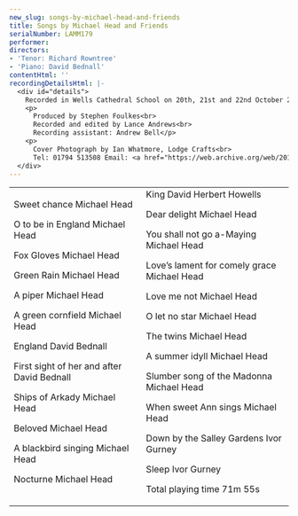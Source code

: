 ```yaml
---
new_slug: songs-by-michael-head-and-friends
title: Songs by Michael Head and Friends
serialNumber: LAMM179
performer: 
directors:
- 'Tenor: Richard Rowntree'
- 'Piano: David Bednall'
contentHtml: ''
recordingDetailsHtml: |-
  <div id="details">
    Recorded in Wells Cathedral School on 20th, 21st and 22nd October 2004 by kind permission of the Headmistress
    <p>
      Produced by Stephen Foulkes<br>
      Recorded and edited by Lance Andrews<br>
      Recording assistant: Andrew Bell</p>
    <p>
      Cover Photograph by Ian Whatmore, Lodge Crafts<br>
      Tel: 01794 513508 Email: <a href="https://web.archive.org/web/20160702104333/mailto:ianwhatmore@waitrose.com"> ianwhatmore@waitrose.com</a></p>
  </div>
---
```


<table class="tracktable">
  <tbody>
    <tr>
      <td class="column1">
        <span class="trackname">Sweet chance </span> <span class="composer">Michael Head</span>
        <p>
          <span class="trackname">O to be in England </span> <span class="composer">Michael Head</span></p>
        <p>
          <span class="trackname">Fox Gloves </span> <span class="composer">Michael Head</span></p>
        <p>
          <span class="trackname">Green Rain </span> <span class="composer">Michael Head</span></p>
        <p>
          <span class="trackname">A piper </span> <span class="composer">Michael Head</span></p>
        <p>
          <span class="trackname">A green cornfield </span> <span class="composer">Michael Head</span></p>
        <p>
          <span class="trackname">England </span> <span class="composer">David Bednall</span></p>
        <p>
          <span class="trackname">First sight of her and after </span> <span class="composer">David Bednall</span></p>
        <p>
          <span class="trackname">Ships of Arkady </span> <span class="composer">Michael Head</span></p>
        <p>
          <span class="trackname">Beloved </span> <span class="composer">Michael Head</span></p>
        <p>
          <span class="trackname">A blackbird singing </span> <span class="composer">Michael Head</span></p>
        <p>
          <span class="trackname">Nocturne </span> <span class="composer">Michael Head</span></p>
      </td>
      <td class="column2">
        <span class="trackname">King David </span> <span class="composer">Herbert Howells</span>
        <p>
          <span class="trackname">Dear delight </span> <span class="composer">Michael Head</span></p>
        <p>
          <span class="trackname">You shall not go a-Maying </span> <span class="composer">Michael Head</span></p>
        <p>
          <span class="trackname">Love’s lament for comely grace </span> <span class="composer">Michael Head</span></p>
        <p>
          <span class="trackname">Love me not </span> <span class="composer">Michael Head</span></p>
        <p>
          <span class="trackname">O let no star </span> <span class="composer">Michael Head</span></p>
        <p>
          <span class="trackname">The twins </span> <span class="composer">Michael Head</span></p>
        <p>
          <span class="trackname">A summer idyll </span> <span class="composer">Michael Head</span></p>
        <p>
          <span class="trackname">Slumber song of the Madonna </span> <span class="composer">Michael Head</span></p>
        <p>
          <span class="trackname">When sweet Ann sings </span> <span class="composer">Michael Head</span></p>
        <p>
          <span class="trackname">Down by the Salley Gardens </span> <span class="composer">Ivor Gurney</span></p>
        <p>
          <span class="trackname">Sleep </span> <span class="composer">Ivor Gurney</span></p>
        <p>						<span id="playingtime">Total playing time 71m 55s</span></p>
      </td>
    </tr>
  </tbody>
</table>
